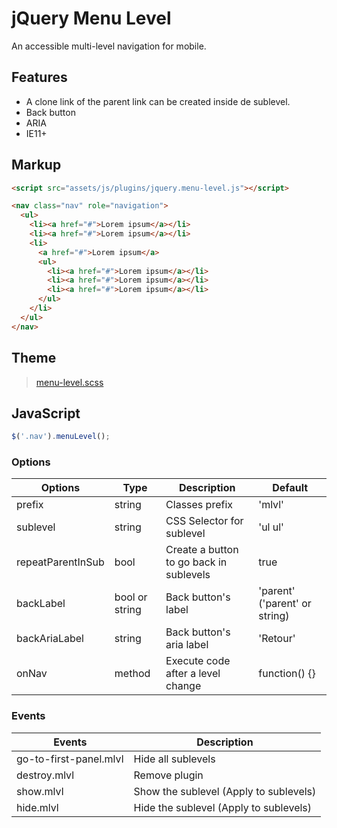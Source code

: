 # jQuery Menu Level

An accessible multi-level navigation for mobile.


## Features

* A clone link of the parent link can be created inside de sublevel.
* Back button
* ARIA
* IE11+


## Markup

```html
<script src="assets/js/plugins/jquery.menu-level.js"></script>
```

```html
<nav class="nav" role="navigation">
  <ul>
    <li><a href="#">Lorem ipsum</a></li>
    <li><a href="#">Lorem ipsum</a></li>
    <li>
      <a href="#">Lorem ipsum</a>
      <ul>
        <li><a href="#">Lorem ipsum</a></li>
        <li><a href="#">Lorem ipsum</a></li>
        <li><a href="#">Lorem ipsum</a></li>
      </ul>
    </li>
  </ul>
</nav>
```

## Theme

> [menu-level.scss](menu-level.scss)


## JavaScript

```js
$('.nav').menuLevel();
```

### Options

Options            | Type             | Description                             | Default
-------------------|------------------|-----------------------------------------|--------
prefix             | string           | Classes prefix                          | 'mlvl'
sublevel           | string           | CSS Selector for sublevel               | 'ul ul'
repeatParentInSub  | bool             | Create a button to go back in sublevels | true
backLabel          | bool or string   | Back button's label                     | 'parent' ('parent' or string)
backAriaLabel      | string           | Back button's aria label                | 'Retour'
onNav              | method           | Execute code after a level change       | function() {}


### Events

Events                   | Description
-------------------------|------------------------------------------------------------
go-to-first-panel.mlvl   | Hide all sublevels
destroy.mlvl             | Remove plugin
show.mlvl                | Show the sublevel (Apply to sublevels)
hide.mlvl                | Hide the sublevel (Apply to sublevels)
